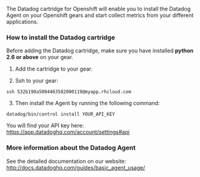 The Datadog cartridge for Openshift will enable you to install the Datadog Agent on your Openshift gears and start collect metrics from your different applications.

### How to install the Datadog cartridge

Before adding the Datadog cartridge, make sure you have installed **python 2.6 or above** on your gear.

1. Add the cartridge to your gear.


2. Ssh to your gear:
  ```
  ssh 532b190a5004463582000119@myapp.rhcloud.com
  ```

3. Then install the Agent by running the following command:
  ```
  datadog/bin/control install YOUR_API_KEY
  ```
  You will find your API key here: https://app.datadoghq.com/account/settings#api

### More information about the Datadog Agent

See the detailed documentation on our website:
http://docs.datadoghq.com/guides/basic_agent_usage/
